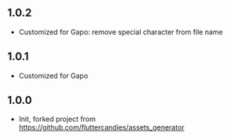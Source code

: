 ## 1.0.2

* Customized for Gapo: remove special character from file name
## 1.0.1

* Customized for Gapo

## 1.0.0

* Init, forked project from https://github.com/fluttercandies/assets_generator
